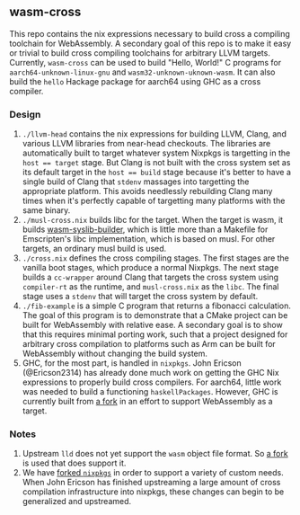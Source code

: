 wasm-cross
---

This repo contains the nix expressions necessary to build cross a
compiling toolchain for WebAssembly. A secondary goal of this repo is
to make it easy or trivial to build cross compiling toolchains for
arbitrary LLVM targets. Currently, `wasm-cross` can be used to build
"Hello, World!" C programs for `aarch64-unknown-linux-gnu` and
`wasm32-unknown-uknown-wasm`. It can also build the `hello` Hackage
package for aarch64 using GHC as a cross compiler.

### Design

1. `./llvm-head` contains the nix expressions for building LLVM,
   Clang, and various LLVM libraries from near-head checkouts. The
   libraries are automatically built to target whatever system Nixpkgs
   is targetting in the `host == target` stage. But Clang is not built
   with the cross system set as its default target in the `host ==
   build` stage because it's better to have a single build of Clang
   that `stdenv` massages into targetting the appropriate
   platform. This avoids needlessly rebuilding Clang many times when
   it's perfectly capable of targetting many platforms with the same
   binary.
2. `./musl-cross.nix` builds libc for the target. When the target is
   wasm, it builds
   [wasm-syslib-builder](https://github.com/WebGHC/wasm-syslib-builder),
   which is little more than a Makefile for Emscripten's libc
   implementation, which is based on musl. For other targets, an
   ordinary musl build is used.
3. `./cross.nix` defines the cross compiling stages. The first stages
   are the vanilla boot stages, which produce a normal Nixpkgs. The
   next stage builds a `cc-wrapper` around Clang that targets the
   cross system using `compiler-rt` as the runtime, and
   `musl-cross.nix` as the `libc`. The final stage uses a `stdenv`
   that will target the cross system by default.
4. `./fib-example` is a simple C program that returns a fibonacci
   calculation. The goal of this program is to demonstrate that a
   CMake project can be built for WebAssembly with relative ease. A
   secondary goal is to show that this requires minimal porting work,
   such that a project designed for arbitrary cross compilation to
   platforms such as Arm can be built for WebAssembly without changing
   the build system.
5. GHC, for the most part, is handled in `nixpkgs`. John Ericson
   (@Ericson2314) has already done much work on getting the GHC Nix
   expressions to properly build cross compilers. For aarch64, little
   work was needed to build a functioning `haskellPackages`. However,
   GHC is currently built from
   [a fork](https://github.com/WebGHC/ghc/tree/WebGHC) in an effort to
   support WebAssembly as a target.

### Notes

1. Upstream `lld` does not yet support the `wasm` object file
   format. So [a fork](https://github.com/WebAssembly/lld/tree/wasm)
   is used that does support it.
2. We have
   [forked `nixpkgs`](https://github.com/WebGHC/nixpkgs/tree/wasm-cross)
   in order to support a variety of custom needs. When John Ericson
   has finished upstreaming a large amount of cross compilation
   infrastructure into nixpkgs, these changes can begin to be
   generalized and upstreamed.
